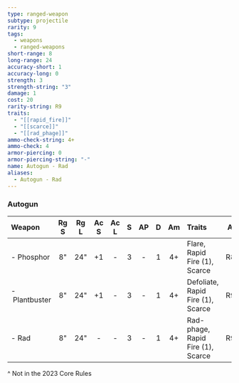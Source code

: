 ```yaml
---
type: ranged-weapon
subtype: projectile
rarity: 9
tags:
  - weapons
  - ranged-weapons
short-range: 8
long-range: 24
accuracy-short: 1
accuracy-long: 0
strength: 3
strength-string: "3"
damage: 1
cost: 20
rarity-string: R9
traits:
  - "[[rapid_fire]]"
  - "[[scarce]]"
  - "[[rad_phage]]"
ammo-check-string: 4+
ammo-check: 4
armor-piercing: 0
armor-piercing-string: "-"
name: Autogun - Rad
aliases:
  - Autogun - Rad
---
```



### Autogun

| Weapon             | Rg S | Rg L | Ac S | Ac L |  S  | AP  |  D  | Am  | Traits                                                                                                                                                                                         | AL  | Cost |
| :----------------- | :--: | :--: | :--: | :--: | :-: | :-: | :-: | :-: | :--------------------------------------------------------------------------------------------------------------------------------------------------------------------------------------------- | :-: | :--: |
| - Phosphor         |  8"  | 24"  |  +1  |  -   |  3  |  -  |  1  | 4+  | <Tooltip type="traits" content="flare">Flare</Tooltip>, <Tooltip type="traits" content="rapid-fire">Rapid Fire (1)</Tooltip>, <Tooltip type="traits" content="scarce">Scarce</Tooltip>         | R8^ |  10  |
| -&nbsp;Plantbuster |  8"  | 24"  |  +1  |  -   |  3  |  -  |  1  | 4+  | <Tooltip type="traits" content="defoliate">Defoliate</Tooltip>, <Tooltip type="traits" content="rapid-fire">Rapid Fire (1)</Tooltip>, <Tooltip type="traits" content="scarce">Scarce</Tooltip> | R9^ |  15  |
| - Rad              |  8"  | 24"  |  -   |  -   |  3  |  -  |  1  | 4+  | <Tooltip type="traits" content="rad-phage">Rad-phage</Tooltip>, <Tooltip type="traits" content="rapid-fire">Rapid Fire (1)</Tooltip>, <Tooltip type="traits" content="scarce">Scarce</Tooltip> | R9^ |  20  |

^ Not in the 2023 Core Rules